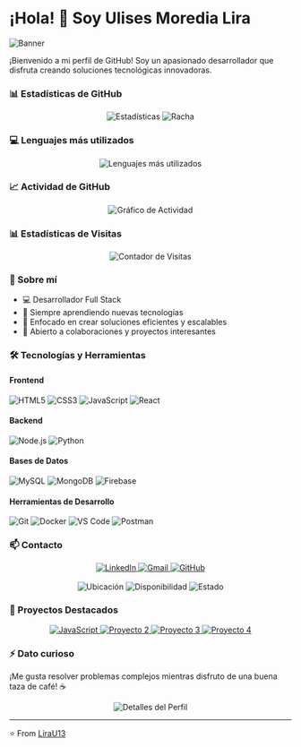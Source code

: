 # ¡Hola! 👋 Soy Ulises Moredia Lira

![Banner](https://readme-typing-svg.herokuapp.com?font=Fira+Code&weight=1700&size=35&pause=1000&color=2E9AFE&left=true&vCenter=true&width=600&height=100&lines=Desarrollador+Full+Stack;Freelance;Desarrollo+en+equipo;Apasionado+por+la+tecnolog%C3%ADa;Siempre+aprendiendo)

¡Bienvenido a mi perfil de GitHub! Soy un apasionado desarrollador que disfruta creando soluciones tecnológicas innovadoras.

### 📊 Estadísticas de GitHub

<div align="center">
  <img src="https://github-readme-stats.vercel.app/api?username=LiraU13&show_icons=true&theme=github_dark&hide_border=true" alt="Estadísticas" />
  <img src="https://github-readme-streak-stats.herokuapp.com/?user=LiraU13&theme=tokyonight&hide_border=true" alt="Racha" />
</div>

### 💻 Lenguajes más utilizados

<div align="center">
  <img src="https://github-readme-stats.vercel.app/api/top-langs/?username=LiraU13&layout=compact&theme=github_dark&hide_border=true&langs_count=6" alt="Lenguajes más utilizados" />
</div>

### 📈 Actividad de GitHub

<div align="center">
  <img src="https://github-readme-activity-graph.vercel.app/graph?username=LiraU13&theme=github-dark&hide_border=true" alt="Gráfico de Actividad" />
</div>

### 📊 Estadísticas de Visitas

<div align="center">
  <img src="https://profile-counter.glitch.me/LiraU13/count.svg" alt="Contador de Visitas" />
</div>

### 🚀 Sobre mí

- 💻 Desarrollador Full Stack
- 🌱 Siempre aprendiendo nuevas tecnologías
- 🎯 Enfocado en crear soluciones eficientes y escalables
- 🤝 Abierto a colaboraciones y proyectos interesantes

### 🛠️ Tecnologías y Herramientas

#### Frontend
![HTML5](https://img.shields.io/badge/HTML5-E34F26?style=for-the-badge&logo=html5&logoColor=white)
![CSS3](https://img.shields.io/badge/CSS3-1572B6?style=for-the-badge&logo=css3&logoColor=white)
![JavaScript](https://img.shields.io/badge/JavaScript-F7DF1E?style=for-the-badge&logo=javascript&logoColor=black)
![React](https://img.shields.io/badge/React-20232A?style=for-the-badge&logo=react&logoColor=61DAFB)

#### Backend
![Node.js](https://img.shields.io/badge/Node.js-43853D?style=for-the-badge&logo=node.js&logoColor=white)
![Python](https://img.shields.io/badge/Python-3776AB?style=for-the-badge&logo=python&logoColor=white)

#### Bases de Datos
![MySQL](https://img.shields.io/badge/MySQL-00000F?style=for-the-badge&logo=mysql&logoColor=white)
![MongoDB](https://img.shields.io/badge/MongoDB-4EA94B?style=for-the-badge&logo=mongodb&logoColor=white)
![Firebase](https://img.shields.io/badge/Firebase-FFCA28?style=for-the-badge&logo=firebase&logoColor=black)

#### Herramientas de Desarrollo
![Git](https://img.shields.io/badge/Git-F05032?style=for-the-badge&logo=git&logoColor=white)
![Docker](https://img.shields.io/badge/Docker-2496ED?style=for-the-badge&logo=docker&logoColor=white)
![VS Code](https://img.shields.io/badge/VS_Code-007ACC?style=for-the-badge&logo=visual-studio-code&logoColor=white)
![Postman](https://img.shields.io/badge/Postman-FF6C37?style=for-the-badge&logo=postman&logoColor=white)

### 📫 Contacto

<div align="center">
  <a href="https://linkedin.com/in/tu-perfil">
    <img src="https://img.shields.io/badge/LinkedIn-0077B5?style=for-the-badge&logo=linkedin&logoColor=white" alt="LinkedIn" />
  </a>
  <a href="mailto:moredialiraulises13@gmail.com">
    <img src="https://img.shields.io/badge/Gmail-D14836?style=for-the-badge&logo=gmail&logoColor=white" alt="Gmail" />
  </a>
  <a href="https://github.com/LiraU13">
    <img src="https://img.shields.io/badge/GitHub-100000?style=for-the-badge&logo=github&logoColor=white" alt="GitHub" />
  </a>
  <br><br>
  <img src="https://img.shields.io/badge/Ubicación-México-blue?style=for-the-badge" alt="Ubicación" />
  <img src="https://img.shields.io/badge/Disponible-Para%20Proyectos-green?style=for-the-badge" alt="Disponibilidad" />
  <img src="https://img.shields.io/badge/Estado-Activo-brightgreen?style=for-the-badge" alt="Estado" />
</div>

### 🚀 Proyectos Destacados

<div align="center">
  <a href="https://github.com/LiraU13/DSM-Indice">
    <img src="https://github-readme-stats.vercel.app/api/pin/?username=LiraU13&repo=DSM-Indice&theme=github_dark" alt="JavaScript" />
  </a>
  <a href="https://github.com/LiraU13/GamesJS.github.io">
    <img src="https://github-readme-stats.vercel.app/api/pin/?username=LiraU13&repo=GamesJS.github.io&theme=github_dark" alt="Proyecto 2" />
  </a>
  <a href="https://github.com/LiraU13/APIs-JS">
    <img src="https://github-readme-stats.vercel.app/api/pin/?username=LiraU13&repo=APIs-JS&theme=github_dark" alt="Proyecto 3" />
  </a>
  <a href="https://github.com/LiraU13/Recetario-Bebidas---React">
    <img src="https://github-readme-stats.vercel.app/api/pin/?username=LiraU13&repo=Recetario-Bebidas---React&theme=github_dark" alt="Proyecto 4" />
  </a>
</div>

### ⚡ Dato curioso
¡Me gusta resolver problemas complejos mientras disfruto de una buena taza de café! ☕

<div align="center">
  <img src="https://github-profile-summary-cards.vercel.app/api/cards/profile-details?username=LiraU13&theme=github_dark&hide_border=true" alt="Detalles del Perfil" />
</div>

---
⭐️ From [LiraU13](https://github.com/LiraU13)